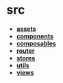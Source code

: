 <!-- generated by markdown-notes-tree -->

# src

<!-- optional markdown-notes-tree directory description starts here -->

<!-- optional markdown-notes-tree directory description ends here -->

- [**assets**](assets)
- [**components**](components)
- [**composables**](composables)
- [**router**](router)
- [**stores**](stores)
- [**utils**](utils)
- [**views**](views)
